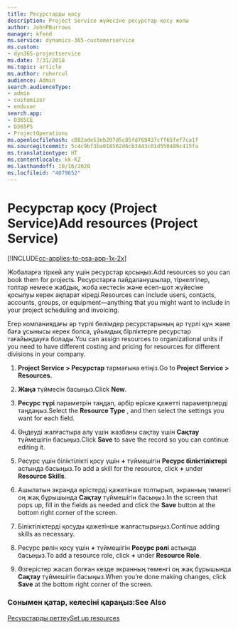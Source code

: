 ```yaml
---
title: Ресурстарды қосу
description: Project Service жүйесіне ресурстар қосу жолы
author: JohnPBurrows
manager: kfend
ms.service: dynamics-365-customerservice
ms.custom:
- dyn365-projectservice
ms.date: 7/31/2018
ms.topic: article
ms.author: ruhercul
audience: Admin
search.audienceType:
- admin
- customizer
- enduser
search.app:
- D365CE
- D365PS
- ProjectOperations
ms.openlocfilehash: c882ade53eb207d5c85fd769437cff65fef7ca1f
ms.sourcegitcommit: 5c4c9bf3ba018562d6cb3443c01d550489c415fa
ms.translationtype: HT
ms.contentlocale: kk-KZ
ms.lasthandoff: 10/16/2020
ms.locfileid: "4079652"
---
```

# <a name="add-resources-project-service"></a><span data-ttu-id="b67a4-103">Ресурстар қосу (Project Service)</span><span class="sxs-lookup"><span data-stu-id="b67a4-103">Add resources (Project Service)</span></span>

[!INCLUDE[cc-applies-to-psa-app-1x-2x](../includes/cc-applies-to-psa-app-1x-2x.md)]

<span data-ttu-id="b67a4-104">Жобаларға тіркей алу үшін ресурстар қосыңыз.</span><span class="sxs-lookup"><span data-stu-id="b67a4-104">Add resources so you can book them for projects.</span></span> <span data-ttu-id="b67a4-105">Ресурстарға пайдаланушылар, тіркелгілер, топтар немесе жабдық, жоба кестесін және есеп-шот жүйесіне қосылуы керек ақпарат кіреді.</span><span class="sxs-lookup"><span data-stu-id="b67a4-105">Resources can include users, contacts, accounts, groups, or equipment—anything that you might want to include in your project scheduling and invoicing.</span></span>  
  
<span data-ttu-id="b67a4-106">Егер компаниядағы әр түрлі бөлімдер ресурстарының әр түрлі құн және баға ұсынысы керек болса, ұйымдық бірліктерге ресурстар тағайындауға болады.</span><span class="sxs-lookup"><span data-stu-id="b67a4-106">You can assign resources to organizational units if you need to have different costing and pricing for resources for different divisions in your company.</span></span>  
  
1.  <span data-ttu-id="b67a4-107">**Project Service > Ресурстар** тармағына өтіңіз.</span><span class="sxs-lookup"><span data-stu-id="b67a4-107">Go to **Project Service > Resources.**</span></span>  
  
2.  <span data-ttu-id="b67a4-108">**Жаңа** түймесін басыңыз.</span><span class="sxs-lookup"><span data-stu-id="b67a4-108">Click **New**.</span></span>  
  
3.  <span data-ttu-id="b67a4-109">**Ресурс түрі** параметрін таңдап, әрбір өріске қажетті параметрлерді таңдаңыз.</span><span class="sxs-lookup"><span data-stu-id="b67a4-109">Select the **Resource Type** , and then select the settings you want for each field.</span></span>  
  
4.  <span data-ttu-id="b67a4-110">Өңдеуді жалғастыра алу үшін жазбаны сақтау үшін **Сақтау** түймешігін басыңыз.</span><span class="sxs-lookup"><span data-stu-id="b67a4-110">Click **Save** to save the record so you can continue editing it.</span></span>  
  
5.  <span data-ttu-id="b67a4-111">Ресурс үшін біліктілікті қосу үшін **+** түймешігін **Ресурс біліктіліктері** астында басыңыз.</span><span class="sxs-lookup"><span data-stu-id="b67a4-111">To add a skill for the resource, click **+** under **Resource Skills**.</span></span>  
  
6.  <span data-ttu-id="b67a4-112">Ашылатын экранда өрістерді қажетінше толтырып, экранның төменгі оң жақ бұрышында **Сақтау** түймешігін басыңыз.</span><span class="sxs-lookup"><span data-stu-id="b67a4-112">In the screen that pops up, fill in the fields as needed and click the **Save** button at the bottom right corner of the screen.</span></span>  
  
7.  <span data-ttu-id="b67a4-113">Біліктіліктерді қосуды қажетінше жалғастырыңыз.</span><span class="sxs-lookup"><span data-stu-id="b67a4-113">Continue adding skills as necessary.</span></span>  
  
8.  <span data-ttu-id="b67a4-114">Ресурс рөлін қосу үшін **+** түймешігін **Ресурс рөлі** астында басыңыз.</span><span class="sxs-lookup"><span data-stu-id="b67a4-114">To add a resource role, click **+** under **Resource Role**.</span></span>  
  
9. <span data-ttu-id="b67a4-115">Өзгерістер жасап болған кезде экранның төменгі оң жақ бұрышында **Сақтау** түймешігін басыңыз.</span><span class="sxs-lookup"><span data-stu-id="b67a4-115">When you’re done making changes, click **Save** at the bottom right corner of the screen.</span></span>  
  
### <a name="see-also"></a><span data-ttu-id="b67a4-116">Сонымен қатар, келесіні қараңыз:</span><span class="sxs-lookup"><span data-stu-id="b67a4-116">See Also</span></span>  
 [<span data-ttu-id="b67a4-117">Ресурстарды реттеу</span><span class="sxs-lookup"><span data-stu-id="b67a4-117">Set up resources</span></span>](../psa/set-up-resources.md)
